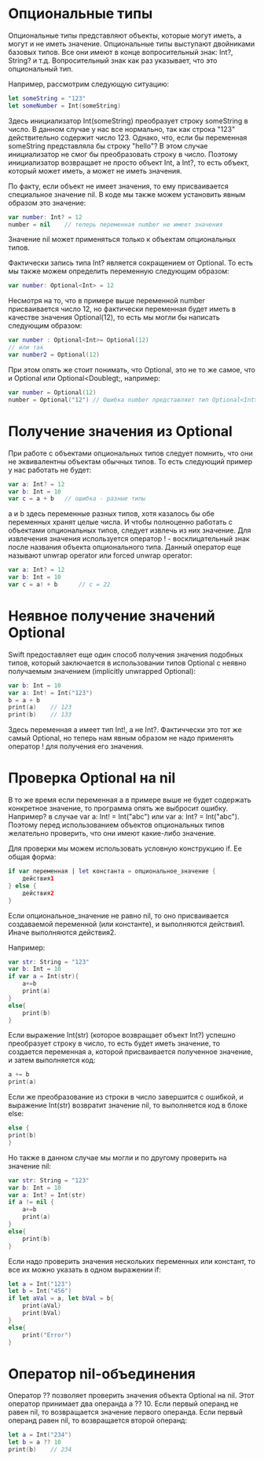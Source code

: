 #  Опциональные типы
Опциональные типы представляют объекты, которые могут иметь, а могут и не иметь значение. Опциональные типы выступают двойниками базовых типов. Все они имеют в конце вопросительный знак: Int?, String? и т.д. Вопросительный знак как раз указывает, что это опциональный тип.

Например, рассмотрим следующую ситуацию:
```swift
let someString = "123"
let someNumber = Int(someString)
```

Здесь инициализатор Int(someString) преобразует строку someString в число. В данном случае у нас все нормально, так как строка "123" действительно содержит число 123. Однако, что, если бы переменная someString представляла бы строку "hello"? В этом случае инициализатор не смог бы преобразовать строку в число. Поэтому инициализатор возвращает не просто объект Int, а Int?, то есть объект, который может иметь, а может не иметь значения.

По факту, если объект не имеет значения, то ему присваивается специальное значение nil. В коде мы также можем установить явным образом это значение:

```swift
var number: Int? = 12
number = nil    // теперь переменная number не имеет значения
```

Значение nil может применяться только к объектам опциональных типов.

Фактически запись типа Int? является сокращением от Optional<Int>. То есть мы также можем определить переменную следующим образом:

```swift
var number: Optional<Int> = 12
```

Несмотря на то, что в примере выше переменной number присваивается число 12, но фактически переменная будет иметь в качестве значения Optional(12), то есть мы могли бы написать следующим образом:

```swift
var number : Optional<Int>= Optional(12)
// или так
var number2 = Optional(12)
```

При этом опять же стоит понимать, что Optional<Int>, это не то же самое, что и Optional<String> или Optional<Doublegt;, например:

```swift
var number = Optional(12)
number = Optional("12") // Ошибка number представляет тип Optional<Int>, а не Optional<String>
```

# Получение значения из Optional
При работе с объектами опциональных типов следует помнить, что они не эквивалентны объектам обычных типов. То есть следующий пример у нас работать не будет:

```swift
var a: Int? = 12
var b: Int = 10
var c = a + b   // ошибка - разные типы
```

a и b здесь переменные разных типов, хотя казалось бы обе переменных хранят целые числа. И чтобы полноценно работать с объектами опциональных типов, следует извлечь из них значение. Для извлечения значения используется оператор ! - восклицательный знак после названия объекта опционального типа. Данный оператор еще называют unwrap operator или forced unwrap operator:

```swift
var a: Int? = 12
var b: Int = 10
var c = a! + b      // с = 22
```

# Неявное получение значений Optional
Swift предоставляет еще один способ получения значения подобных типов, который заключается в использовании типов Optional с неявно получаемым значением (implicitly unwrapped Optional):
```swift
var b: Int = 10
var a: Int! = Int("123")
b = a + b
print(a)    // 123
print(b)    // 133
```

Здесь переменная a имеет тип Int!, а не Int?. Фактиччески это тот же самый Optional, но теперь нам явным образом не надо применять оператор ! для получения его значения.

# Проверка Optional на nil
В то же время если переменная a в примере выше не будет содержать конкретное значение, то программа опять же выбросит ошибку. Например? в случае var a: Int! = Int("abc") или var a: Int? = Int("abc"). Поэтому перед использованием объектов опциональных типов желательно проверить, что они имеют какие-либо значение.

Для проверки мы можем использовать условную конструкцию if. Ее общая форма:

```swift
if var переменная | let константа = опциональное_значение {
    действия1
} else {
    действия2
}
```

Если опциональное_значение не равно nil, то оно присваивается создаваемой переменной (или константе), и выполняются действия1. Иначе выполняются действия2.

Например:

```swift
var str: String = "123"
var b: Int = 10
if var a = Int(str){
    a+=b
    print(a)
}
else{
    print(b)
}
```

Если выражение Int(str) (которое возвращает объект Int?) успешно преобразует строку в число, то есть будет иметь значение, то создается переменная a, которой присваивается полученное значение, и затем выполняется код:

```swift
a += b
print(a)
```

Если же преобразование из строки в число завершится с ошибкой, и выражение Int(str) возвратит значение nil, то выполняется код в блоке else:

```swift
else {
print(b)
}
```

Но также в данном случае мы могли и по другому проверить на значение nil:

```swift
var str: String = "123"
var b: Int = 10
var a: Int? = Int(str)
if a != nil {
    a+=b
    print(a)
}
else{
    print(b)
}
```

Если надо проверить значения нескольких переменных или констант, то все их можно указать в одном выражении if:

```swift
let a = Int("123")
let b = Int("456")
if let aVal = a, let bVal = b{
    print(aVal)
    print(bVal)
}
else{
    print("Error")
}
```

# Оператор nil-объединения
Оператор ?? позволяет проверить значения объекта Optional на nil. Этот оператор принимает два операнда a ?? 10. Если первый операнд не равен nil, то возвращается значение первого операнда. Если первый операнд равен nil, то возвращается второй операнд:

```swift
let a = Int("234")
let b = a ?? 10
print(b)    // 234
```
